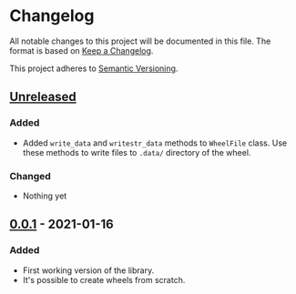 # Changelog

All notable changes to this project will be documented in this file.
The format is based on [Keep a Changelog](https://keepachangelog.com/en/1.0.0/).

This project adheres to [Semantic
Versioning](https://semver.org/spec/v2.0.0.html).

## [Unreleased]
### Added
- Added `write_data` and `writestr_data` methods to `WheelFile` class. Use
  these methods to write files to `.data/` directory of the wheel.

### Changed
- Nothing yet

## [0.0.1] - 2021-01-16
### Added
- First working version of the library.
- It's possible to create wheels from scratch.

[unreleased]: https://github.com/mrmino/wheelfile/compare/v0.0.1...HEAD
[0.0.1]: https://github.com/mrmino/wheelfile/releases/tags/v0.0.1
